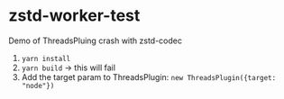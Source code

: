# zstd-worker-test
Demo of ThreadsPluing crash with zstd-codec
1. `yarn install`
2. `yarn build` -> this will fail
3. Add the target param to ThreadsPlugin: `new ThreadsPlugin({target: "node"})`
